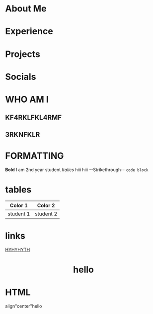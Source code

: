 # About Me

# Experience

# Projects

# Socials
# WHO AM I 
## KF4RKLFKL4RMF
## 3RKNFKLR
# FORMATTING

**Bold** I am 2nd year student
*Italics* hiii hiii
--Strikethrough--
`code block`
# tables
Color 1| Color 2
----- | -----
student 1 | student 2

# links
[HYHYHYTH](https://www.google.com/maps)

<h1 align="center">hello</h1>


# HTML
align"center"hello
